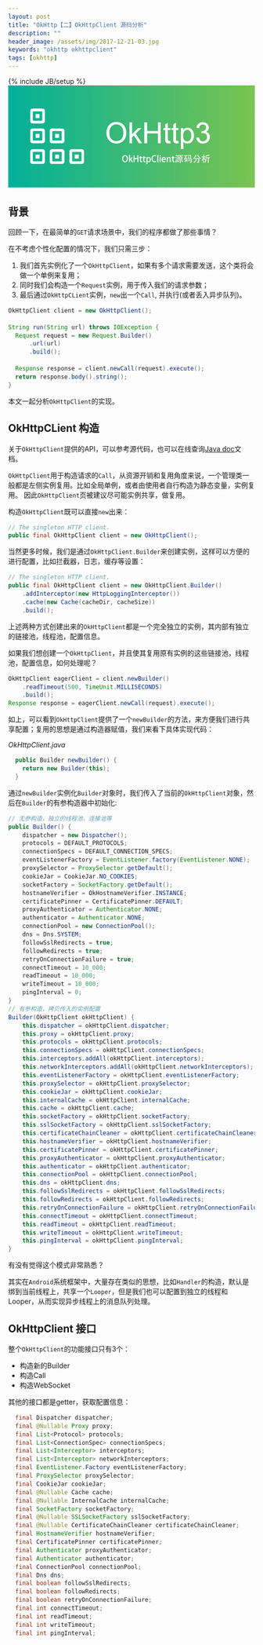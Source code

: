 ```yaml
---
layout: post
title: "OkHttp【二】OkHttpClient 源码分析"
description: ""
header_image: /assets/img/2017-12-21-03.jpg
keywords: "okhttp okhttpclient"
tags: [okhttp]
---
```

{% include JB/setup %}
![img](/assets/img/2017-12-21-03.jpg)

## 背景

回顾一下，在最简单的`GET`请求场景中，我们的程序都做了那些事情？

在不考虑个性化配置的情况下，我们只需三步：

1. 我们首先实例化了一个`OkHttpClient`，如果有多个请求需要发送，这个类将会做一个单例来复用；
2. 同时我们会构造一个`Request`实例，用于传入我们的请求参数；
3. 最后通过`OkHttpCLient`实例，`new`出一个`Call`, 并执行(或者丢入异步队列)。

```java
OkHttpClient client = new OkHttpClient();

String run(String url) throws IOException {
  Request request = new Request.Builder()
      .url(url)
      .build();

  Response response = client.newCall(request).execute();
  return response.body().string();
}
```
本文一起分析`OkHttpClient`的实现。

## OkHttpCLient 构造

关于`OkHttpClient`提供的API，可以参考源代码，也可以在线查询[Java doc](http://square.github.io/okhttp/3.x/okhttp/)文档。

`OkHttpClient`用于构造请求的`Call`，从资源开销和复用角度来说，一个管理类一般都是左侧实例复用。比如全局单例，或者由使用者自行构造为静态变量，实例复用。
因此`OkHttpClient`页被建议尽可能实例共享，做复用。

构造`OkHttpClient`既可以直接`new`出来：

```java
// The singleton HTTP client.
public final OkHttpClient client = new OkHttpClient();
```

当然更多时候，我们是通过`OkHttpClient.Builder`来创建实例，这样可以方便的进行配置，比如拦截器，日志，缓存等设置：

```java
// The singleton HTTP client.
public final OkHttpClient client = new OkHttpClient.Builder()
    .addInterceptor(new HttpLoggingInterceptor())
    .cache(new Cache(cacheDir, cacheSize))
    .build();
```

上述两种方式创建出来的`OkHttpClient`都是一个完全独立的实例，其内部有独立的链接池，线程池，配置信息。

如果我们想创建一个`OkHttpClient`，并且使其复用原有实例的这些链接池，线程池，配置信息，如何处理呢？

```java
OkHttpClient eagerClient = client.newBuilder()
    .readTimeout(500, TimeUnit.MILLISECONDS)
    .build();
Response response = eagerClient.newCall(request).execute();
```

如上，可以看到`OkHttpClient`提供了一个`newBuilder`的方法，来方便我们进行共享配置；复用的思想是通过构造器赋值，我们来看下具体实现代码：

*OkHttpClient.java*

```java
  public Builder newBuilder() {
    return new Builder(this);
  }
```

通过`newBuilder`实例化`Builder`对象时，我们传入了当前的`OkHttpClient`对象，然后在`Builder`的有参构造器中初始化:

```java
// 无参构造，独立的线程池，连接池等
public Builder() {
    dispatcher = new Dispatcher();
    protocols = DEFAULT_PROTOCOLS;
    connectionSpecs = DEFAULT_CONNECTION_SPECS;
    eventListenerFactory = EventListener.factory(EventListener.NONE);
    proxySelector = ProxySelector.getDefault();
    cookieJar = CookieJar.NO_COOKIES;
    socketFactory = SocketFactory.getDefault();
    hostnameVerifier = OkHostnameVerifier.INSTANCE;
    certificatePinner = CertificatePinner.DEFAULT;
    proxyAuthenticator = Authenticator.NONE;
    authenticator = Authenticator.NONE;
    connectionPool = new ConnectionPool();
    dns = Dns.SYSTEM;
    followSslRedirects = true;
    followRedirects = true;
    retryOnConnectionFailure = true;
    connectTimeout = 10_000;
    readTimeout = 10_000;
    writeTimeout = 10_000;
    pingInterval = 0;
}
// 有参构造，拷贝传入的实例配置
Builder(OkHttpClient okHttpClient) {
    this.dispatcher = okHttpClient.dispatcher;
    this.proxy = okHttpClient.proxy;
    this.protocols = okHttpClient.protocols;
    this.connectionSpecs = okHttpClient.connectionSpecs;
    this.interceptors.addAll(okHttpClient.interceptors);
    this.networkInterceptors.addAll(okHttpClient.networkInterceptors);
    this.eventListenerFactory = okHttpClient.eventListenerFactory;
    this.proxySelector = okHttpClient.proxySelector;
    this.cookieJar = okHttpClient.cookieJar;
    this.internalCache = okHttpClient.internalCache;
    this.cache = okHttpClient.cache;
    this.socketFactory = okHttpClient.socketFactory;
    this.sslSocketFactory = okHttpClient.sslSocketFactory;
    this.certificateChainCleaner = okHttpClient.certificateChainCleaner;
    this.hostnameVerifier = okHttpClient.hostnameVerifier;
    this.certificatePinner = okHttpClient.certificatePinner;
    this.proxyAuthenticator = okHttpClient.proxyAuthenticator;
    this.authenticator = okHttpClient.authenticator;
    this.connectionPool = okHttpClient.connectionPool;
    this.dns = okHttpClient.dns;
    this.followSslRedirects = okHttpClient.followSslRedirects;
    this.followRedirects = okHttpClient.followRedirects;
    this.retryOnConnectionFailure = okHttpClient.retryOnConnectionFailure;
    this.connectTimeout = okHttpClient.connectTimeout;
    this.readTimeout = okHttpClient.readTimeout;
    this.writeTimeout = okHttpClient.writeTimeout;
    this.pingInterval = okHttpClient.pingInterval;
}
```

有没有觉得这个模式非常熟悉？

其实在`Android`系统框架中，大量存在类似的思想，比如`Handler`的构造，默认是绑到当前线程上，共享一个`Looper`，但是我们也可以配置到独立的线程和Looper，从而实现异步线程上的消息队列处理。

## OkHttpClient 接口

整个`OkHttpClient`的功能接口只有3个：

* 构造新的Builder
* 构造Call
* 构造WebSocket

其他的接口都是getter，获取配置信息：

```java
  final Dispatcher dispatcher;
  final @Nullable Proxy proxy;
  final List<Protocol> protocols;
  final List<ConnectionSpec> connectionSpecs;
  final List<Interceptor> interceptors;
  final List<Interceptor> networkInterceptors;
  final EventListener.Factory eventListenerFactory;
  final ProxySelector proxySelector;
  final CookieJar cookieJar;
  final @Nullable Cache cache;
  final @Nullable InternalCache internalCache;
  final SocketFactory socketFactory;
  final @Nullable SSLSocketFactory sslSocketFactory;
  final @Nullable CertificateChainCleaner certificateChainCleaner;
  final HostnameVerifier hostnameVerifier;
  final CertificatePinner certificatePinner;
  final Authenticator proxyAuthenticator;
  final Authenticator authenticator;
  final ConnectionPool connectionPool;
  final Dns dns;
  final boolean followSslRedirects;
  final boolean followRedirects;
  final boolean retryOnConnectionFailure;
  final int connectTimeout;
  final int readTimeout;
  final int writeTimeout;
  final int pingInterval;
```
